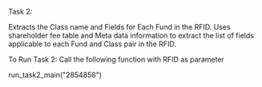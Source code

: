 Task 2:

Extracts the Class name and Fields for Each Fund in the RFID.
Uses shareholder fee table and Meta data information to extract the list of fields applicable to each Fund and Class pair in the RFID.

To Run Task 2: 
Call the following function with RFID as parameter

run_task2_main("2854858")
